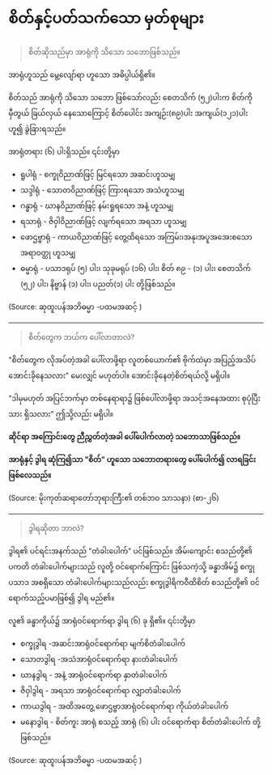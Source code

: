 # စိတ်နှင့်ပတ်သက်သော မှတ်စုများ

  > စိတ်ဆိုသည်မှာ အာရုံကို သိသော သဘောဖြစ်သည်။

  အာရုံဟူသည် မွေ့လျော်ရာ ဟူသော အဓိပ္ပါယ်ရှိ၏။

  စိတ်သည် အာရုံကို သိသော သဘော ဖြစ်သော်လည်း စေတသိက် (၅၂)ပါးက စိတ်ကို မှီတွယ် ခြယ်လှယ် နေသောကြောင့် စိတ်ပေါင်း အကျဉ်း(၈၉)ပါး အကျယ်(၁၂၁)ပါး ဟူ၍ ခွဲခြားရသည်။

  အာရုံတရား (၆) ပါးရှိသည်။ ၎င်းတို့မှာ
  - ရူပါရုံ   - စက္ခုဝိညာဏ်ဖြင့် မြင်ရသော အဆင်းဟူသမျှ
  - သဒ္ဒါရုံ  - သောတဝိညာဏ်ဖြင့် ကြားရသော အသံဟူသမျှ
  - ဂန္ဓာရုံ  - ဃာနဝိညာဏ်ဖြင့် နမ်းရှုရသော အနံ့ ဟူသမျှ
  - ရသာရုံ - ဇိဝှါဝိညာဏ်ဖြင့် လျက်ရသော အရသာ ဟူသမျှ
  - ဖောဌဗ္ဗာရုံ - ကာယဝိညာဏ်ဖြင့် တွေ့ထိရသော အကြမ်း၊အနု၊အပူအအေးစသော အရာဝတ္ထု ဟူသမျှ
  - ဓမ္မာရုံ  - ပသာဒရုပ် (၅) ပါး၊ သုခုမရုပ် (၁၆) ပါး၊ စိတ် ၈၉ - (၁) ပါး၊ စေတသိက် (၅၂) ပါး၊ နိဗ္ဗာန် (၁) ပါး၊ ပညတ်(၁) ပါး
  တို့ဖြစ်သည်။

  (Source: ဆုထူးပန်အဘိဓမ္မာ -ပထမအဆင့် )

<HR>


 > စိတ်တွေက ဘယ်က ပေါ်လာတာလဲ?

  "စိတ်တွေက လိုအပ်တဲ့အခါ ပေါ်လာဖို့ရာ လူတစ်ယောက်၏ ဗိုက်ထဲမှာ အပြည့်အသိပ် အောင်းခိုနေသလား" မေးလျှင် မဟုတ်ပါ။ အောင်းခိုနေတဲ့စိတ်ရယ်လို့ မရှိပါ။

  "ဒါမှမဟုတ် အပြင်ဘက်မှာ တစ်နေရာရာ၌ ဖြစ်ပေါ်လာဖို့ရာ အသင့်အနေအထား စုပုံပြီးသား ရှိသလား" ဤသို့လည်း မရှိပါ။

  **ဆိုင်ရာ အကြောင်းတွေ ညီညွှတ်တဲ့အခါ ပေါ်ပေါက်လာတဲ့ သဘောသာဖြစ်သည်။**

  **အာရုံနှင့် ဒွါရ ဆုံကြ၍သာ "စိတ်" ဟူသော သဘောတရားတွေ ပေါ်ပေါက်၍ လာရခြင်း ဖြစ်လေသည်။**

  (Source: မိုးကုတ်ဆရာတော်ဘုရားကြီး၏ တစ်ဘဝ သာသနာ)  (စာ-၂၆)

<HR>

> ဒွါရဆိုတာ ဘာလဲ?

  ဒွါရ၏ ပင်ရင်းအနက်သည် "တံခါးပေါက်" ပင်ဖြစ်သည်။
  အိမ်၊ကျောင်း စသည်တို့၏ ပကတိ တံခါးပေါက်များသည် လူတို့ ဝင်ရောက်ကြောင်း ဖြစ်သကဲ့သို့ ခန္ဓာအိမ်၌ စက္ခုပသာဒ အစရှိသော တံခါးပေါက်များသည်လည်း စက္ခုဒွါရိကဝီထိစိတ် စသည်တို့၏ ဝင်ရောက်သည့်ပမာဖြစ်၍ ဒွါရ မည်၏။

  လူ၏ ခန္ဓာကိုယ်၌ အာရုံဝင်ရောက်ရာ ဒွါရ (၆) ခု ရှိ၏။  ၎င်းတို့မှာ
  - စက္ခုဒွါရ  -အဆင်းအာရုံဝင်ရောက်ရာ မျက်စိတံခါးပေါက်
  - သောတဒွါရ -အသံအာရုံဝင်ရောက်ရာ နားတံခါးပေါက်
  - ဃာနဒွါရ - အနံ့ အာရုံဝင်ရောက်ရာ နှာတံခါးပေါက်
  - ဇိဝှါဒွါရ  - အရသာ အာရုံဝင်ရောက်ရာ လျှာတံခါးပေါက်
  - ကာယဒွါရ - အထိအတွေ့ ဖောဌဗ္ဗာအာရုံဝင်ရောက်ရာ ကိုယ်တံခါးပေါက်
  - မနောဒွါရ - စိတ်ကူး အာရုံ စသည့် အာရုံ (၆) ပါး ဝင်ရောက်ရာ စိတ်တံခါးပေါက်
  တို့ ဖြစ်သည်။

  (Source: ဆုထူးပန်အဘိဓမ္မာ -ပထမအဆင့် )
